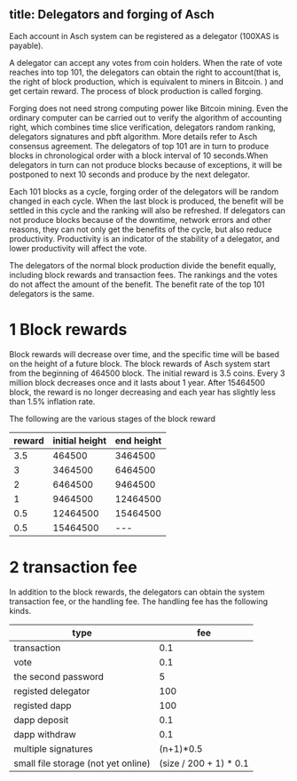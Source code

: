title: Delegators and forging of Asch
---

Each account in Asch system can be registered as a delegator (100XAS is payable).

A delegator can accept any votes from coin holders. When the rate of vote reaches into top 101,
the delegators can obtain the right to account(that is, the right of block production, which is
equivalent to miners in Bitcoin. ) and get certain reward. The process of block production is
called forging.

Forging does not need strong computing power like Bitcoin mining. Even the ordinary computer
can be carried out to verify the algorithm of accounting right, which combines time slice
verification, delegators random ranking, delegators signatures and pbft algorithm. More
details refer to Asch consensus agreement. The delegators of top 101 are in turn to produce
blocks in chronological order with a block interval of 10 seconds.When delegators in turn can
not produce blocks because of exceptions, it will  be postponed to next 10 seconds and produce
by the next delegator.

Each 101 blocks as a cycle, forging order of the delegators will be random changed  in each cycle.
When the last block is produced, the benefit will be settled in this cycle and the ranking will
also be refreshed.
If delegators can not produce blocks because of the downtime, network errors and other reasons,
they can not only get the benefits of the cycle, but also reduce productivity. Productivity is
an indicator of the stability of a delegator, and lower productivity will  affect the vote.

The delegators of the normal block production divide the benefit equally, including block rewards
and transaction fees. The rankings and the votes do not affect the amount of the benefit. The benefit
rate of the top 101 delegators is the same.

# 1 Block rewards

Block rewards will decrease over time, and the specific time will be based on the height of a future block.
The block rewards of Asch system  start from the beginning of 464500 block. The initial reward is 3.5 coins.
Every 3 million block decreases once and it lasts about 1 year.
After 15464500 block, the reward is no longer decreasing and each year has slightly less than 1.5% inflation rate.

The following are the various stages of the block reward

|reward|initial height|end height|
|-----|------|-------|
|3.5|464500|3464500|
|3|3464500|6464500|
|2|6464500|9464500|
|1|9464500|12464500|
|0.5|12464500|15464500|
|0.5|15464500|---|

# 2 transaction fee

In addition to the block rewards, the delegators can obtain the system transaction fee, or the handling fee.
The handling fee has the following kinds.


|type|fee|
|----|---|
|transaction|0.1|
|vote|0.1|
|the second password|5|
|registed delegator|100|
|registed dapp|100|
|dapp deposit|0.1|
|dapp withdraw|0.1|
|multiple signatures|(n+1)*0.5|
|small file storage (not yet online)|(size / 200 + 1) * 0.1|
